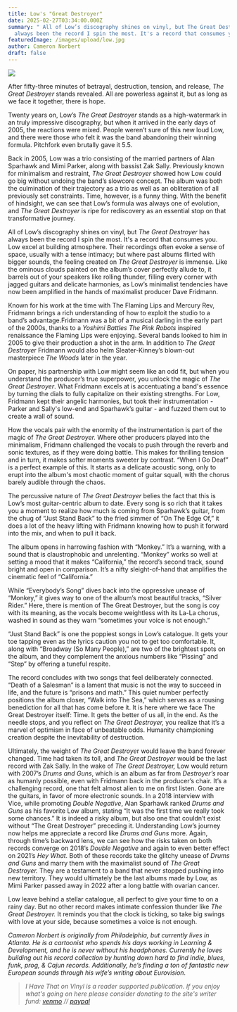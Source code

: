 ```yaml
---
title: Low's "Great Destroyer"
date: 2025-02-27T03:34:00.000Z
summary: " All of Low’s discography shines on vinyl, but The Great Destroyer has
  always been the record I spin the most. It's a record that consumes you"
featuredImage: /images/upload/low.jpg
author: Cameron Norbert
draft: false
---
```

![](/images/upload/image0-2-.jpeg)

After fifty-three minutes of betrayal, destruction, tension, and release, *The Great Destroyer* stands revealed. All are powerless against it, but as long as we face it together, there is hope.

Twenty years on, Low’s *The Great Destroyer* stands as a high-watermark in an truly impressive discography, but when it arrived in the early days of 2005, the reactions were mixed. People weren’t sure of this new loud Low, and there were those who felt it was the band abandoning their winning formula. Pitchfork even brutally gave it 5.5.

Back in 2005, Low was a trio consisting of the married partners of Alan Sparhawk and Mimi Parker, along with bassist Zak Sally. Previously known for minimalism and restraint, *The Great Destroyer* showed how Low could go big without undoing the band’s slowcore concept. The album was both the culmination of their trajectory as a trio as well as an obliteration of all previously set constraints. Time, however, is a funny thing. With the benefit of hindsight, we can see that Low’s formula was always one of evolution, and *The Great Destroyer* is ripe for rediscovery as an essential stop on that transformative journey.

All of Low’s discography shines on vinyl, but *The Great Destroyer* has always been the record I spin the most. It's a record that consumes you. Low excel at building atmosphere. Their recordings often evoke a sense of space, usually with a tense intimacy; but where past albums flirted with bigger sounds, the feeling created on *The Great Destroyer* is immense. Like the ominous clouds painted on the album’s cover perfectly allude to, it barrels out of your speakers like rolling thunder, filling every corner with jagged guitars and delicate harmonies, as Low’s minimalist tendencies have now been amplified in the hands of maximalist producer Dave Fridmann.

Known for his work at the time with The Flaming Lips and Mercury Rev, Fridmann brings a rich understanding of how to exploit the studio to a band’s advantage.Fridmann was a bit of a musical darling in the early part of the 2000s, thanks to a *Yoshimi Battles The Pink Robots* inspired renaissance the Flaming Lips were enjoying. Several bands looked to him in 2005 to give their production a shot in the arm. In addition to *The Great Destroye*r Fridmann would also helm Sleater-Kinney’s blown-out masterpiece *The Woods* later in the year.

On paper, his partnership with Low might seem like an odd fit, but when you understand the producer’s true superpower, you unlock the magic of *The Great Destroyer*. What Fridmann excels at is accentuating a band's essence by turning the dials to fully capitalize on their existing strengths. For Low, Fridmann kept their angelic harmonies, but took their instrumentation - Parker and Sally's low-end and Sparhawk’s guitar - and fuzzed them out to create a wall of sound.

How the vocals pair with the enormity of the instrumentation is part of the magic of *The Great Destroyer.* Where other producers played into the minimalism, Fridmann challenged the vocals to push through the reverb and sonic textures, as if they were doing battle. This makes for thrilling tension and in turn, it makes softer moments sweeter by contrast. “When I Go Deaf” is a perfect example of this. It starts as a delicate acoustic song, only to erupt into the album's most chaotic moment of guitar squall, with the chorus barely audible through the chaos.

The percussive nature of *The Great Destroyer* belies the fact that this is Low’s most guitar-centric album to date. Every song is so rich that it takes you a moment to realize how much is coming from Sparhawk’s guitar, from the chug of “Just Stand Back” to the fried simmer of “On The Edge Of,” it does a lot of the heavy lifting with Fridmann knowing how to push it forward into the mix, and when to pull it back.

The album opens in harrowing fashion with “Monkey.” It’s a warning, with a sound that is claustrophobic and unrelenting. “Monkey” works so well at setting a mood that it makes “California,” the record’s second track, sound bright and open in comparison. It’s a nifty sleight-of-hand that amplifies the cinematic feel of “California.”

While “Everybody’s Song” dives back into the oppressive unease of “Monkey,” it gives way to one of the album’s most beautiful tracks, “Silver Rider.” Here, there is mention of The Great Destroyer, but the song is coy with its meaning, as the vocals become weightless with its La-La chorus, washed in sound as they warn “sometimes your voice is not enough.”

“Just Stand Back” is one the poppiest songs in Low’s catalogue. It gets your toe tapping even as the lyrics caution you not to get too comfortable. It, along with “Broadway (So Many People),” are two of the brightest spots on the album, and they complement the anxious numbers like “Pissing” and “Step” by offering a tuneful respite.

The record concludes with two songs that feel deliberately connected. “Death of a Salesman” is a lament that music is not the way to succeed in life, and the future is “prisons and math.” This quiet number perfectly positions the album closer, “Walk into The Sea,” which serves as a rousing benediction for all that has come before it. It is here where we face The Great Destroyer itself: Time. It gets the better of us all, in the end. As the needle stops, and you reflect on *The Great Destroyer,* you realize that it’s a marvel of optimism in face of unbeatable odds. Humanity championing creation despite the inevitability of destruction.

Ultimately, the weight of *The Great Destroye*r would leave the band forever changed. Time had taken its toll, and *The Great Destroyer* would be the last record with Zak Sally. In the wake of *The Great Destroyer,* Low would return with 2007’s *Drums and Guns*, which is an album as far from *Destroyer’s* roar as humanly possible, even with Fridmann back in the producer’s chair. It’s a challenging record, one that felt almost alien to me on first listen. Gone are the guitars, in favor of more electronic sounds. In a 2018 interview with Vice, while promoting *Double Negative*, Alan Sparhawk ranked *Drums and Guns* as his favorite Low album, stating “It was the first time we really took some chances.” It is indeed a risky album, but also one that couldn’t exist without “The Great Destroyer” preceding it. Understanding Low’s journey now helps me appreciate a record like *Drums and Guns* more. Again, through time’s backward lens, we can see how the risks taken on both records converge on 2018’s *Double Negative* and again to even better effect on 2021’s *Hey What.* Both of these records take the glitchy unease of *Drums and Guns* and marry them with the maximalist sound of *The Great Destroyer.* They are a testament to a band that never stopped pushing into new territory. They would ultimately be the last albums made by Low, as Mimi Parker passed away in 2022 after a long battle with ovarian cancer.

Low leave behind a stellar catalogue, all perfect to give your time to on a rainy day. But no other record makes intimate confession thunder like *The Great Destroyer.* It reminds you that the clock is ticking, so take big swings with love at your side, because sometimes a voice is not enough.

*Cameron Norbert is originally from Philadelphia, but currently lives in Atlanta. He is a cartoonist  who spends his days working in Learning & Development, and he is never without his headphones. Currently he loves building out his record collection by hunting down hard to find 
indie, blues, funk, prog, & Cajun records. Additionally, he’s finding a ton of fantastic new European sounds through his wife’s writing about Eurovision.*

> *I Have That on Vinyl is a reader supported publication. If you enjoy what's going on here please consider donating to the site's writer fund: [venmo](https://account.venmo.com/u/Michele-Catalano2659) // [paypal](https://www.paypal.com/paypalme/goingitaloneny?country.x=US&locale.x=en_US)*
